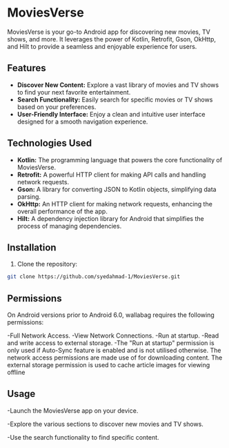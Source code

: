 # MoviesVerse

MoviesVerse is your go-to Android app for discovering new movies, TV shows, and more. It leverages the power of Kotlin, Retrofit, Gson, OkHttp, and Hilt to provide a seamless and enjoyable experience for users.

## Features

- **Discover New Content:** Explore a vast library of movies and TV shows to find your next favorite entertainment.
- **Search Functionality:** Easily search for specific movies or TV shows based on your preferences.
- **User-Friendly Interface:** Enjoy a clean and intuitive user interface designed for a smooth navigation experience.

## Technologies Used

- **Kotlin:** The programming language that powers the core functionality of MoviesVerse.
- **Retrofit:** A powerful HTTP client for making API calls and handling network requests.
- **Gson:** A library for converting JSON to Kotlin objects, simplifying data parsing.
- **OkHttp:** An HTTP client for making network requests, enhancing the overall performance of the app.
- **Hilt:** A dependency injection library for Android that simplifies the process of managing dependencies.

## Installation

1. Clone the repository:

```bash
git clone https://github.com/syedahmad-1/MoviesVerse.git
```
## Permissions
On Android versions prior to Android 6.0, wallabag requires the following permissions:

-Full Network Access.
-View Network Connections.
-Run at startup.
-Read and write access to external storage.
-The "Run at startup" permission is only used if Auto-Sync feature is enabled and is not utilised otherwise. The network access permissions are made use of for downloading content. The external storage permission is used to cache article images for viewing offline

## Usage
-Launch the MoviesVerse app on your device.

-Explore the various sections to discover new movies and TV shows.

-Use the search functionality to find specific content.
